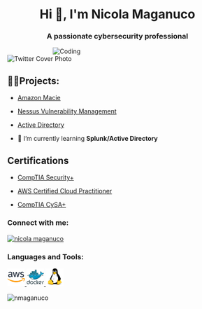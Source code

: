 <h1 align="center">Hi 👋, I'm Nicola Maganuco</h1>
<h3 align="center">A passionate cybersecurity professional</h3>
<img align="right" alt="Coding" width="400" src="https://i.pinimg.com/originals/8b/fd/01/8bfd01c18be1b5059bc0d7770d9dabf1.gif">

![Twitter Cover Photo](https://github.com/user-attachments/assets/b1ab3a9c-c9b8-46f9-b125-1ad03b77d6a5)




<h2>👨‍💻Projects:</h2> 

  
- [Amazon Macie](https://github.com/nmaganuco/AWS-Projects/tree/main/Amazon-Macie) 

- [Nessus Vulnerability Management](https://github.com/nmaganuco/NessusVulnMgmt) 

- [Active Directory](https://github.com/nmaganuco/Active-Directory/blob/main/AD-Lab-Build/README.md)

  

- 🌱 I’m currently learning **Splunk/Active Directory**

<h2>Certifications</h2> 

- <a href="https://www.credly.com/earner/earned/badge/b79c0362-7510-4183-a422-3c941877e608">CompTIA Security+</a> 

- <a href="https://www.credly.com/badges/d02301fc-3ed7-499e-9768-ed3df3cd1105">AWS Certified Cloud Practitioner</a> 

- <a href="https://www.credly.com/badges/a2a9ed1d-37bd-4623-a611-b01c7dd83eba">CompTIA CySA+</a> 

<h3 align="left">Connect with me:</h3>
<p align="left">
<a href="https://linkedin.com/in/nicola-maganuco-m-s-1161801a6" target="blank"><img align="center" src="https://raw.githubusercontent.com/rahuldkjain/github-profile-readme-generator/master/src/images/icons/Social/linked-in-alt.svg" alt="nicola maganuco" height="30" width="40" /></a>
</p>

<h3 align="left">Languages and Tools:</h3>
<p align="left"> <a href="https://aws.amazon.com" target="_blank" rel="noreferrer"> <img src="https://raw.githubusercontent.com/devicons/devicon/master/icons/amazonwebservices/amazonwebservices-original-wordmark.svg" alt="aws" width="40" height="40"/> </a> <a href="https://www.docker.com/" target="_blank" rel="noreferrer"> <img src="https://raw.githubusercontent.com/devicons/devicon/master/icons/docker/docker-original-wordmark.svg" alt="docker" width="40" height="40"/> </a> <a href="https://www.linux.org/" target="_blank" rel="noreferrer"> <img src="https://raw.githubusercontent.com/devicons/devicon/master/icons/linux/linux-original.svg" alt="linux" width="40" height="40"/> </a> </p>


<p><img align="center" src="https://github-readme-streak-stats.herokuapp.com/?user=nmaganuco&" alt="nmaganuco" /></p>

